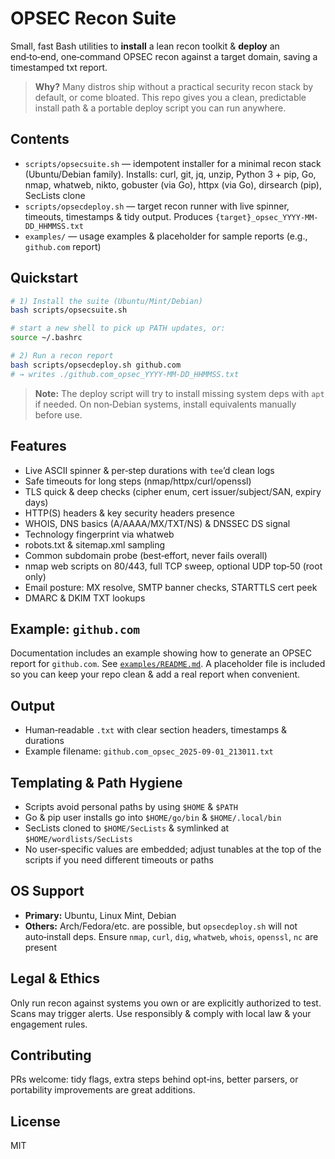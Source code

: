 # OPSEC Recon Suite

Small, fast Bash utilities to **install** a lean recon toolkit & **deploy** an end‑to‑end, one‑command OPSEC recon against a target domain, saving a timestamped txt report.

> **Why?** Many distros ship without a practical security recon stack by default, or come bloated. This repo gives you a clean, predictable install path & a portable deploy script you can run anywhere.

## Contents

- `scripts/opsecsuite.sh` — idempotent installer for a minimal recon stack (Ubuntu/Debian family). Installs: curl, git, jq, unzip, Python 3 + pip, Go, nmap, whatweb, nikto, gobuster (via Go), httpx (via Go), dirsearch (pip), SecLists clone
- `scripts/opsecdeploy.sh` — target recon runner with live spinner, timeouts, timestamps & tidy output. Produces `{target}_opsec_YYYY-MM-DD_HHMMSS.txt`
- `examples/` — usage examples & placeholder for sample reports (e.g., `github.com` report)

## Quickstart

```bash
# 1) Install the suite (Ubuntu/Mint/Debian)
bash scripts/opsecsuite.sh

# start a new shell to pick up PATH updates, or:
source ~/.bashrc

# 2) Run a recon report
bash scripts/opsecdeploy.sh github.com
# → writes ./github.com_opsec_YYYY-MM-DD_HHMMSS.txt
```

> **Note:** The deploy script will try to install missing system deps with `apt` if needed. On non‑Debian systems, install equivalents manually before use.

## Features

- Live ASCII spinner & per‑step durations with `tee`’d clean logs
- Safe timeouts for long steps (nmap/httpx/curl/openssl)
- TLS quick & deep checks (cipher enum, cert issuer/subject/SAN, expiry days)
- HTTP(S) headers & key security headers presence
- WHOIS, DNS basics (A/AAAA/MX/TXT/NS) & DNSSEC DS signal
- Technology fingerprint via whatweb
- robots.txt & sitemap.xml sampling
- Common subdomain probe (best‑effort, never fails overall)
- nmap web scripts on 80/443, full TCP sweep, optional UDP top‑50 (root only)
- Email posture: MX resolve, SMTP banner checks, STARTTLS cert peek
- DMARC & DKIM TXT lookups

## Example: `github.com`

Documentation includes an example showing how to generate an OPSEC report for `github.com`. See [`examples/README.md`](examples/README.md). A placeholder file is included so you can keep your repo clean & add a real report when convenient.

## Output

- Human‑readable `.txt` with clear section headers, timestamps & durations
- Example filename: `github.com_opsec_2025-09-01_213011.txt`

## Templating & Path Hygiene

- Scripts avoid personal paths by using `$HOME` & `$PATH`
- Go & pip user installs go into `$HOME/go/bin` & `$HOME/.local/bin`
- SecLists cloned to `$HOME/SecLists` & symlinked at `$HOME/wordlists/SecLists`
- No user‑specific values are embedded; adjust tunables at the top of the scripts if you need different timeouts or paths

## OS Support

- **Primary:** Ubuntu, Linux Mint, Debian
- **Others:** Arch/Fedora/etc. are possible, but `opsecdeploy.sh` will not auto‑install deps. Ensure `nmap`, `curl`, `dig`, `whatweb`, `whois`, `openssl`, `nc` are present

## Legal & Ethics

Only run recon against systems you own or are explicitly authorized to test. Scans may trigger alerts. Use responsibly & comply with local law & your engagement rules.

## Contributing

PRs welcome: tidy flags, extra steps behind opt‑ins, better parsers, or portability improvements are great additions.

## License

MIT
